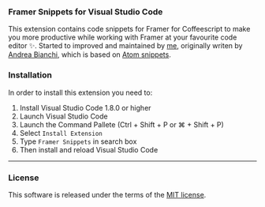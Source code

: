 ### Framer Snippets for Visual Studio Code
This extension contains code snippets for Framer for Coffeescript to make you more productive while working with Framer at your favourite code editor ✨. Started to improved and maintained by [me](mailto:afnizarhilmi@gmail.com), originally writen by [Andrea Bianchi](https://github.com/makinteract), which is based on [Atom snippets](https://github.com/makinteract/FramerTools/blob/master/editors/atom/snippets.cson). 

### Installation
In order to install this extension you need to:
1. Install Visual Studio Code 1.8.0 or higher
2. Launch Visual Studio Code
3. Launch the Command Pallete (Ctrl + Shift + P or ⌘ + Shift + P)
4. Select `Install Extension`
5. Type `Framer Snippets` in search box
6. Then install and reload Visual Studio Code

---

### License
This software is released under the terms of the [MIT license](https://github.com/afnizarnur/framer-snippets-vscode/blob/master/LICENSE).